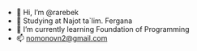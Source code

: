 - 👋 Hi, I’m @rarebek
- 👀 Studying at Najot ta`lim. Fergana
- 🌱 I’m currently learning Foundation of Programming
- 📫 nomonovn2@gmail.com

<!---
rarebek/rarebek is a ✨ special ✨ repository because its `README.md` (this file) appears on your GitHub profile.
You can click the Preview link to take a look at your changes.
--->
